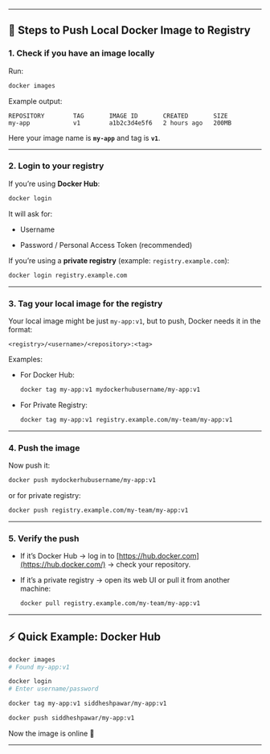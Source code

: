 
---
## 🚀 Steps to Push Local Docker Image to Registry

### 1. **Check if you have an image locally**

Run:

```bash
docker images
```

Example output:

```
REPOSITORY        TAG       IMAGE ID       CREATED       SIZE
my-app            v1        a1b2c3d4e5f6   2 hours ago   200MB
```

Here your image name is **`my-app`** and tag is **`v1`**.

---

### 2. **Login to your registry**

If you’re using **Docker Hub**:

```bash
docker login
```

It will ask for:

- Username
    
- Password / Personal Access Token (recommended)
    

If you’re using a **private registry** (example: `registry.example.com`):

```bash
docker login registry.example.com
```

---

### 3. **Tag your local image for the registry**

Your local image might be just `my-app:v1`, but to push, Docker needs it in the format:

```
<registry>/<username>/<repository>:<tag>
```

Examples:

- For Docker Hub:
    
    ```bash
    docker tag my-app:v1 mydockerhubusername/my-app:v1
    ```
    
- For Private Registry:
    
    ```bash
    docker tag my-app:v1 registry.example.com/my-team/my-app:v1
    ```
    

---

### 4. **Push the image**

Now push it:

```bash
docker push mydockerhubusername/my-app:v1
```

or for private registry:

```bash
docker push registry.example.com/my-team/my-app:v1
```

---

### 5. **Verify the push**

- If it’s Docker Hub → log in to [https://hub.docker.com](https://hub.docker.com/) → check your repository.
    
- If it’s a private registry → open its web UI or pull it from another machine:
    
    ```bash
    docker pull registry.example.com/my-team/my-app:v1
    ```
    

---

## ⚡ Quick Example: Docker Hub

```bash
docker images
# Found my-app:v1

docker login
# Enter username/password

docker tag my-app:v1 siddheshpawar/my-app:v1

docker push siddheshpawar/my-app:v1
```

Now the image is online 🚀

---